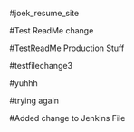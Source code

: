 #joek_resume_site

#Test ReadMe change

#TestReadMe Production Stuff

#testfilechange3

#yuhhh

#trying again

#Added change to Jenkins File
